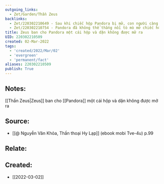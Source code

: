 ```yaml
---
outgoing_links:
  - Zet/Garden/Thần Zeus
backlinks:
  - Zet/220302210649 - Sau khi chiếc hộp Pandora bị mở, con người càng trở nên tha hóa
  - Zet/220302210754 - Pandora đã không thể thắng nổi tò mò mở chiếc hộp của Zeus ban
title: Zeus ban cho Pandora một cái hộp và dặn không được mở ra
UID: 220302210509
created: 02-Mar-2022
tags:
  - 'created/2022/Mar/02'
  - 'evergreen'
  - 'permanent/fact'
aliases: 220302210509
publish: True
---
```

## Notes:
[[Thần Zeus|Zeus]] ban cho [[Pandora]] một cái hộp và dặn không được mở ra

## Source:
- [[@ Nguyễn Văn Khỏa, Thần thoại Hy Lạp]] (ebook mobi Tve-4u) p.99

## Relate:

## Created:
- [[2022-03-02]]
